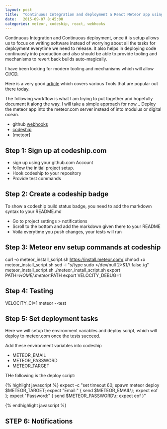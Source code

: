 ```yaml
---
layout: post
title:  "Continuous Integration and deployment a React Meteor app using Codeship and webhooks"
date:   2015-09-07 8:45:00
categories: meteor, codeship, react, webhooks
---
```

Continuous Integration and Continuous deployment, once it is setup allows us to focus on writing software instead of worrying about all the tasks for deployment everytime we need to release. It also helps in deploying code continuosly into production and also should be able to provide tooling and mechanisms to revert back builds auto-magically.

I have been looking for modern tooling and mechanisms which will allow CI/CD.

Here is a very good [article] which covers various Tools that are popular out there today.

The following workflow is what I am trying to put together and hopefully document it along the way. I will take a simple approach for now... Deploy the meteor app into the meteor.com server instead of into modulus or digital ocean.

- github [webhooks]
- [codeship]
- [meteor]


Step 1: Sign up at codeship.com
--------------------------------
  - sign up using your github.com Account
  - follow the initial project setup.
  - Hook codeship to your repository
  - Provide test commands

Step 2: Create a codeship badge
-------------------------------
To show a codeship build status badge, you need to add the markdown syntax to your README.md
  - Go to project settings > notifications
  - Scroll to the bottom and add the markdown given there to your README
  - Voila everytime you push changes, your tests will run

Step 3: Meteor env setup commands at codeship
----------------------
curl -o meteor_install_script.sh https://install.meteor.com/
chmod +x meteor_install_script.sh
sed -i "s/type sudo >\/dev\/null 2>&1/\ false /g" meteor_install_script.sh
./meteor_install_script.sh
export PATH=$HOME/.meteor:$PATH
export VELOCITY_DEBUG=1

Step 4: Testing
---------------------------------
VELOCITY_CI=1 meteor --test

Step 5: Set deployment tasks
---------------------------------
Here we will setup the environment variables and deploy script, which will deploy to meteor.com once the tests succeed.

Add these environment variables into codeship
  - METEOR_EMAIL
  - METEOR_PASSWORD
  - METEOR_TARGET

THe following is the deploy script:

{% highlight javascript %}
  expect -c "set timeout 60; spawn meteor deploy $METEOR_TARGET; expect "Email:" { send $METEOR_EMAIL\r; expect eof }; expect "Password:" { send $METEOR_PASSWORD\r; expect eof }"

{% endhighlight javascript %}

STEP 6: Notifications
----------------------


[cucumber]: https://velocity.readme.io/v1.0/docs/getting-started-with-cucumber
[article]: http://blog.thinkful.com/post/52651178399/under-the-hood-at-thinkful-continuous-integration
[codeship]: https://www.codeship.io/
[webhooks]: http://www.codeaffine.com/2014/10/06/codeship-continuous-integration/
